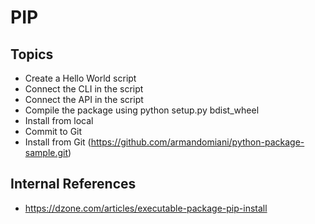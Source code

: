 # PIP

## Topics

* Create a Hello World script
* Connect the CLI in the script
* Connect the API in the script
* Compile the package using python setup.py bdist_wheel
* Install from local
* Commit to Git
* Install from Git (https://github.com/armandomiani/python-package-sample.git)


## Internal References

* https://dzone.com/articles/executable-package-pip-install

